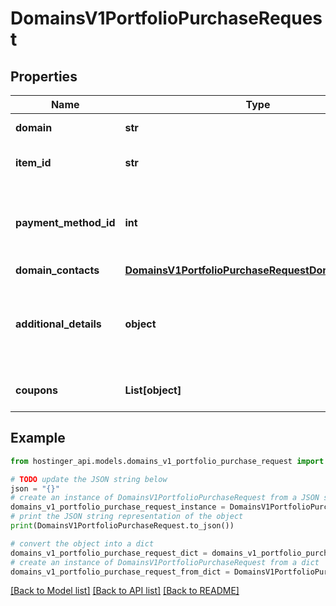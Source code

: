 # DomainsV1PortfolioPurchaseRequest


## Properties

Name | Type | Description | Notes
------------ | ------------- | ------------- | -------------
**domain** | **str** | Domain name | 
**item_id** | **str** | Catalog price item ID | 
**payment_method_id** | **int** | Payment method ID, default will be used if not provided | [optional] 
**domain_contacts** | [**DomainsV1PortfolioPurchaseRequestDomainContacts**](DomainsV1PortfolioPurchaseRequestDomainContacts.md) |  | [optional] 
**additional_details** | **object** | Additional registration data, possible values depends on TLD | [optional] 
**coupons** | **List[object]** | Discount coupon codes | [optional] 

## Example

```python
from hostinger_api.models.domains_v1_portfolio_purchase_request import DomainsV1PortfolioPurchaseRequest

# TODO update the JSON string below
json = "{}"
# create an instance of DomainsV1PortfolioPurchaseRequest from a JSON string
domains_v1_portfolio_purchase_request_instance = DomainsV1PortfolioPurchaseRequest.from_json(json)
# print the JSON string representation of the object
print(DomainsV1PortfolioPurchaseRequest.to_json())

# convert the object into a dict
domains_v1_portfolio_purchase_request_dict = domains_v1_portfolio_purchase_request_instance.to_dict()
# create an instance of DomainsV1PortfolioPurchaseRequest from a dict
domains_v1_portfolio_purchase_request_from_dict = DomainsV1PortfolioPurchaseRequest.from_dict(domains_v1_portfolio_purchase_request_dict)
```
[[Back to Model list]](../README.md#documentation-for-models) [[Back to API list]](../README.md#documentation-for-api-endpoints) [[Back to README]](../README.md)


